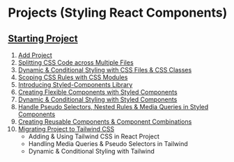 # Projects (Styling React Components)

## [Starting Project](../projects/01-starting-project/)

1. [Add Project](https://github.com/Aman0509/learningReact/pull/5/commits/682bd652f496956b311878b060be5a272b06b11b)
2. [Splitting CSS Code across Multiple Files](https://github.com/Aman0509/learningReact/pull/5/commits/c3d292a42f668f09838cb4d1fb2a04084e520c05)
3. [Dynamic & Conditional Styling with CSS Files & CSS Classes](https://github.com/Aman0509/learningReact/pull/5/commits/af75f48e9955b2f384f81200f2ea6ccd68dd78c1)
4. [Scoping CSS Rules with CSS Modules](https://github.com/Aman0509/learningReact/pull/5/commits/a5303bc130d4c6f5a14199a9b823851d8ac1a16d)
5. [Introducing Styled-Components Library](https://github.com/Aman0509/learningReact/pull/5/commits/c484f684b264f47d1f712d0e60b0a77b9efc62af)
6. [Creating Flexible Components with Styled Components](https://github.com/Aman0509/learningReact/pull/5/commits/7d1f8e8c02cdc054b8b72676d3bd888ce4efd1f5)
7. [Dynamic & Conditional Styling with Styled Components](https://github.com/Aman0509/learningReact/pull/5/commits/a9ea2e4d0dcf675d283e00b94f062a21c1f51516)
8. [Handle Pseudo Selectors, Nested Rules & Media Queries in Styled Components](https://github.com/Aman0509/learningReact/pull/5/commits/b6579d7d5481e30b330106330cc8f3ea23ccfe95)
9. [Creating Reusable Components & Component Combinations](https://github.com/Aman0509/learningReact/pull/5/commits/828c19973d23c51836e8dbce783bb1466417621c)
10. [Migrating Project to Tailwind CSS](https://github.com/Aman0509/learningReact/pull/5/commits/1c037d5f95196e35349e4435f655670f195555c9)
    - Adding & Using Tailwind CSS in React Project
    - Handling Media Queries & Pseudo Selectors in Tailwind
    - Dynamic & Conditional Styling with Tailwind
